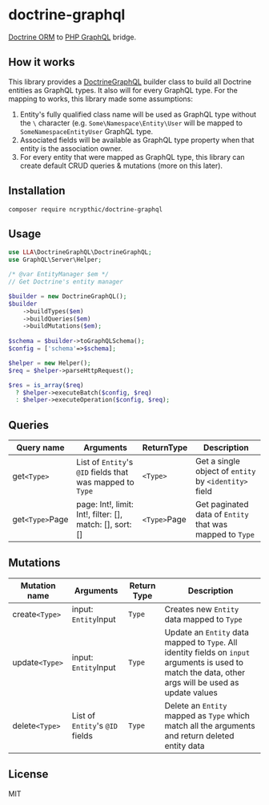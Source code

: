 # doctrine-graphql
[Doctrine ORM](https://www.doctrine-project.org/projects/doctrine-orm/en/2.6/) to [PHP GraphQL](https://webonyx.github.io/graphql-php/) bridge. 

## How it works

This library provides a [DoctrineGraphQL](https://github.com/ncrypthic/doctrine-graphql/blob/master/src/DoctrineGraphQL.php) builder class to build all Doctrine entities as GraphQL types. It also will  for every GraphQL type. For the mapping to works, this library made some assumptions:

1. Entity's fully qualified class name will be used as GraphQL type without the `\` character (e.g. `Some\Namespace\Entity\User` will be mapped to `SomeNamespaceEntityUser` GraphQL type.
2. Associated fields will be available as GraphQL type property when that entity is the association owner.
3. For every entity that were mapped as GraphQL type, this library can create default CRUD queries & mutations (more on this later).

## Installation

```
composer require ncrypthic/doctrine-graphql
```

## Usage

```php
use LLA\DoctrineGraphQL\DoctrineGraphQL;
use GraphQL\Server\Helper;

/* @var EntityManager $em */
// Get Doctrine's entity manager

$builder = new DoctrineGraphQL();
$builder
    ->buildTypes($em)
    ->buildQueries($em)
    ->buildMutations($em);
    
$schema = $builder->toGraphQLSchema();
$config = ['schema'=>$schema];

$helper = new Helper();
$req = $helper->parseHttpRequest();

$res = is_array($req)
  ? $helper->executeBatch($config, $req)
  : $helper->executeOperation($config, $req);
```

## Queries

| Query name | Arguments | ReturnType | Description |
| ---------- | --------- | ---------- | ----------- |
| get`<Type>` | List of `Entity`'s `@ID` fields that was mapped to `Type` | `<Type>` | Get a single object of `entity` by `<identity>` field |
| get`<Type>`Page | page: Int!, limit: Int!, filter: [], match: [], sort: [] | `<Type>`Page | Get paginated data of `Entity` that was mapped to `Type` |

## Mutations

| Mutation name | Arguments | Return Type | Description |
| ------------- | --------- | ----------- | ----------- |
| create`<Type>` | input: `Entity`Input | `Type` | Creates new `Entity` data mapped to `Type` |
| update`<Type>` | input: `Entity`Input | `Type` | Update an `Entity` data mapped to `Type`. All identity fields on `input` arguments is used to match the data, other args will be used as update values |
| delete`<Type>` | List of `Entity`'s `@ID` fields | `Type` | Delete an `Entity` mapped as `Type` which match all the arguments and return deleted entity data |

## License
MIT
